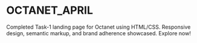 # OCTANET_APRIL
Completed Task-1 landing page for Octanet using HTML/CSS. Responsive design, semantic markup, and brand adherence showcased. Explore now!

